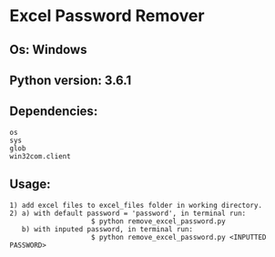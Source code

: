 # Excel Password Remover

## Os: Windows

## Python version: 3.6.1

## Dependencies:
	os 
	sys
	glob
	win32com.client

## Usage:
	1) add excel files to excel_files folder in working directory.
	2) a) with default password = 'password', in terminal run:
						$ python remove_excel_password.py
	   b) with inputed password, in terminal run:
						$ python remove_excel_password.py <INPUTTED PASSWORD>